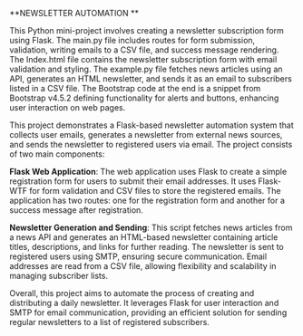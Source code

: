 **NEWSLETTER AUTOMATION **

This Python mini-project involves creating a newsletter subscription form using Flask. The main.py file includes routes for form submission, validation, writing emails to a CSV file, and success message rendering. The Index.html file contains the newsletter subscription form with email validation and styling. The example.py file fetches news articles using an API, generates an HTML newsletter, and sends it as an email to subscribers listed in a CSV file. The Bootstrap code at the end is a snippet from Bootstrap v4.5.2 defining functionality for alerts and buttons, enhancing user interaction on web pages.

This project demonstrates a Flask-based newsletter automation system that collects user emails, generates a newsletter from external news sources, and sends the newsletter to registered users via email. The project consists of two main components:

**Flask Web Application**: The web application uses Flask to create a simple registration form for users to submit their email addresses. It uses Flask-WTF for form validation and CSV files to store the registered emails. The application has two routes: one for the registration form and another for a success message after registration.

**Newsletter Generation and Sending**: This script fetches news articles from a news API and generates an HTML-based newsletter containing article titles, descriptions, and links for further reading. The newsletter is sent to registered users using SMTP, ensuring secure communication. Email addresses are read from a CSV file, allowing flexibility and scalability in managing subscriber lists.

Overall, this project aims to automate the process of creating and distributing a daily newsletter. It leverages Flask for user interaction and SMTP for email communication, providing an efficient solution for sending regular newsletters to a list of registered subscribers.
